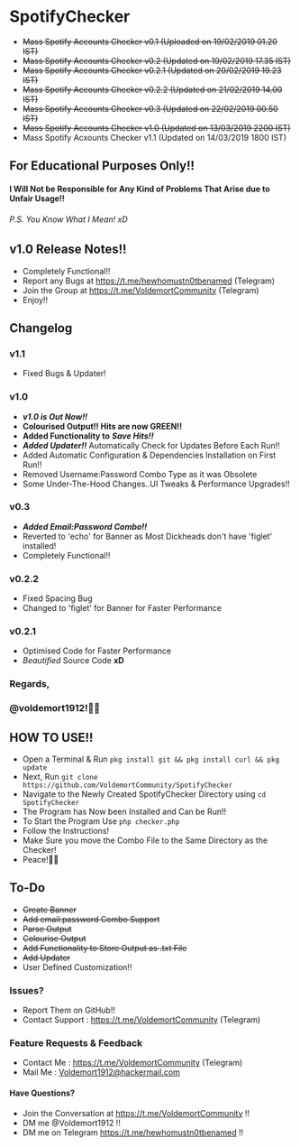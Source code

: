 # SpotifyChecker
- ~~Mass Spotify Accounts Checker v0.1 (Uploaded on 19/02/2019 01.20 IST)~~
- ~~Mass Spotify Accounts Checker v0.2 (Updated on 19/02/2019 17.35 IST)~~
- ~~Mass Spotify Accounts Checker v0.2.1 (Updated on 20/02/2019 19.23 IST)~~
- ~~Mass Spotify Accounts Checker v0.2.2 (Updated on 21/02/2019 14.00 IST)~~
- ~~Mass Spotify Accounts Checker v0.3 (Updated on 22/02/2019 00.50 IST)~~
- ~~Mass Spotify Accounts Checker v1.0 (Updated on 13/03/2019 2200 IST)~~
- Mass Spotify Acxounts Checker v1.1 (Updated on 14/03/2019 1800 IST)

## For Educational Purposes Only!!
#### I Will Not be Responsible for Any Kind of Problems That Arise due to Unfair Usage!!
###### P.S. You Know What I Mean! xD

## v1.0 Release Notes!!
* Completely Functional!!
* Report any Bugs at https://t.me/hewhomustn0tbenamed (Telegram)
* Join the Group at https://t.me/VoldemortCommunity (Telegram)
* Enjoy!!

## Changelog

### v1.1
* Fixed Bugs & Updater!

### v1.0
* ***v1.0 is Out Now!!***
* **Colourised Output!! Hits are now GREEN!!** 
* **Added Functionality to** ***Save Hits!!***
* ***Added Updater!!*** Automatically Check for Updates Before Each Run!!
* Added Automatic Configuration & Dependencies Installation on First Run!!
* Removed Username:Password Combo Type as it was Obsolete
* Some Under-The-Hood Changes..UI Tweaks & Performance Upgrades!!

### v0.3
* ***Added Email:Password Combo!!***
* Reverted to 'echo' for Banner as Most Dickheads don't have 'figlet' installed!
* Completely Functional!!

### v0.2.2
* Fixed Spacing Bug
* Changed to 'figlet' for Banner for Faster Performance


### v0.2.1
* Optimised Code for Faster Performance
* _Beautified_ Source Code __xD__


### Regards,
### @voldemort1912!🖖🏻

## HOW TO USE!!
* Open a Terminal & Run `pkg install git && pkg install curl && pkg update`
* Next, Run `git clone https://github.com/VoldemortCommunity/SpotifyChecker`
* Navigate to the Newly Created SpotifyChecker Directory using `cd SpotifyChecker`
* The Program has Now been Installed and Can be Run!!
* To Start the Program Use `php checker.php`
* Follow the Instructions!
* Make Sure you move the Combo File to the Same Directory as the Checker!
* Peace!🖖🏻

## To-Do

* ~~Create Banner~~
* ~~Add email:password Combo Support~~
* ~~Parse Output~~
* ~~Colourise Output~~
* ~~Add Functionality to Store Output as .txt File~~
* ~~Add Updater~~
* User Defined Customization!!

### Issues?

* Report Them on GitHub!!
* Contact Support : https://t.me/VoldemortCommunity (Telegram)

### Feature Requests & Feedback

* Contact Me : https://t.me/VoldemortCommunity (Telegram)
* Mail Me : Voldemort1912@hackermail.com

#### Have Questions?
* Join the Conversation at https://t.me/VoldemortCommunity !!
* DM me @Voldemort1912 !!
* DM me on Telegram https://t.me/hewhomustn0tbenamed !!
